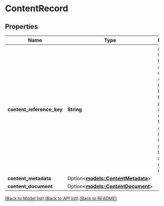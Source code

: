 # ContentRecord

## Properties

Name | Type | Description | Notes
------------ | ------------- | ------------- | -------------
**content_reference_key** | **String** | A unique reference key for the A+ Content document. A content reference key cannot form a permalink and might change in the future. A content reference key is not guaranteed to match any A+ content identifier. | 
**content_metadata** | Option<[**models::ContentMetadata**](ContentMetadata.md)> |  | [optional]
**content_document** | Option<[**models::ContentDocument**](ContentDocument.md)> |  | [optional]

[[Back to Model list]](../README.md#documentation-for-models) [[Back to API list]](../README.md#documentation-for-api-endpoints) [[Back to README]](../README.md)


